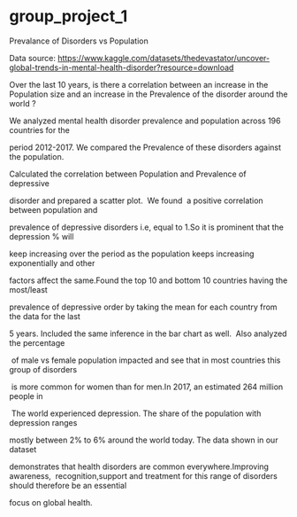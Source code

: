 # group_project_1

Prevalance of Disorders vs Population

Data source: https://www.kaggle.com/datasets/thedevastator/uncover-global-trends-in-mental-health-disorder?resource=download

Over the last 10 years, is there a correlation between an increase in the Population size and an increase in the Prevalence of the disorder around the world ?

We analyzed mental health disorder prevalence and population across 196 countries for the 

period 2012-2017. We compared the Prevalence of these disorders against the population. 

Calculated the correlation between Population and Prevalence of depressive 

disorder and prepared a scatter plot.  We found  a positive correlation between population and 

prevalence of depressive disorders i.e, equal to 1.So it is prominent that the depression % will 

keep increasing over the period as the population keeps increasing exponentially and other 

factors affect the same.Found the top 10 and bottom 10 countries having the most/least 

prevalence of depressive order by taking the mean for each country from the data for the last 

5 years. Included the same inference in the bar chart as well.  Also analyzed the percentage

 of male vs female population impacted and see that in most countries this group of disorders

 is more common for women than for men.In 2017, an estimated 264 million people in 

 The world experienced depression. The share of the population with depression ranges 

mostly between 2% to 6% around the world today. The data shown in our dataset 

demonstrates that health disorders are common everywhere.Improving awareness, 
recognition,support and treatment for this range of disorders should therefore be an essential

focus on global health.
